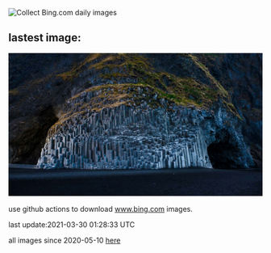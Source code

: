 ![Collect Bing.com daily images](https://github.com/counter2015/bing-daily-images/workflows/Collect%20Bing.com%20daily%20images/badge.svg)
## lastest image:
![](images/Reynisfjara.jpg)

use github actions to download www.bing.com images.

last update:2021-03-30 01:28:33 UTC

all images since 2020-05-10 [here](https://github.com/counter2015/bing-daily-images/tree/master/images) 
